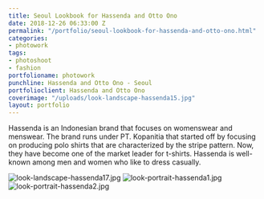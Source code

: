 ```yaml
---
title: Seoul Lookbook for Hassenda and Otto Ono
date: 2018-12-26 06:33:00 Z
permalink: "/portfolio/seoul-lookbook-for-hassenda-and-otto-ono.html"
categories:
- photowork
tags:
- photoshoot
- fashion
portfolioname: photowork
punchline: Hassenda and Otto Ono - Seoul
portfolioclient: Hassenda and Otto Ono
coverimage: "/uploads/look-landscape-hassenda15.jpg"
layout: portfolio
---
```


Hassenda is an Indonesian brand that focuses on womenswear and menswear. The brand runs under PT. Kopanitia that started off by focusing on producing polo shirts that are characterized by the stripe pattern. Now, they have become one of the market leader for t-shirts. Hassenda is well-known among men and women who like to dress casually.

![look-landscape-hassenda17.jpg](/uploads/look-landscape-hassenda17.jpg)
![look-portrait-hassenda1.jpg](/uploads/look-portrait-hassenda1.jpg)![look-portrait-hassenda2.jpg](/uploads/look-portrait-hassenda2.jpg)

